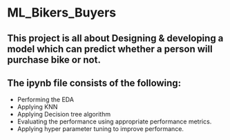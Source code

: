 # ML_Bikers_Buyers

## This project is all about Designing & developing a model which can predict whether a person will purchase bike or not.

## The ipynb file consists of the following: 

- Performing the EDA
- Applying KNN
- Applying Decision tree algorithm
- Evaluating the performance using appropriate performance metrics.
- Applying hyper parameter tuning to improve performance.
